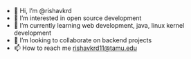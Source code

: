 - 👋 Hi, I’m @rishavkrd
- 👀 I’m interested in open source development
- 🌱 I’m currently learning web development, java, linux kernel development
- 💞️ I’m looking to collaborate on backend projects
- 📫 How to reach me rishavkrd11@tamu.edu

<!---
rishavkrd/rishavkrd is a ✨ special ✨ repository because its `README.md` (this file) appears on your GitHub profile.
You can click the Preview link to take a look at your changes.
--->
